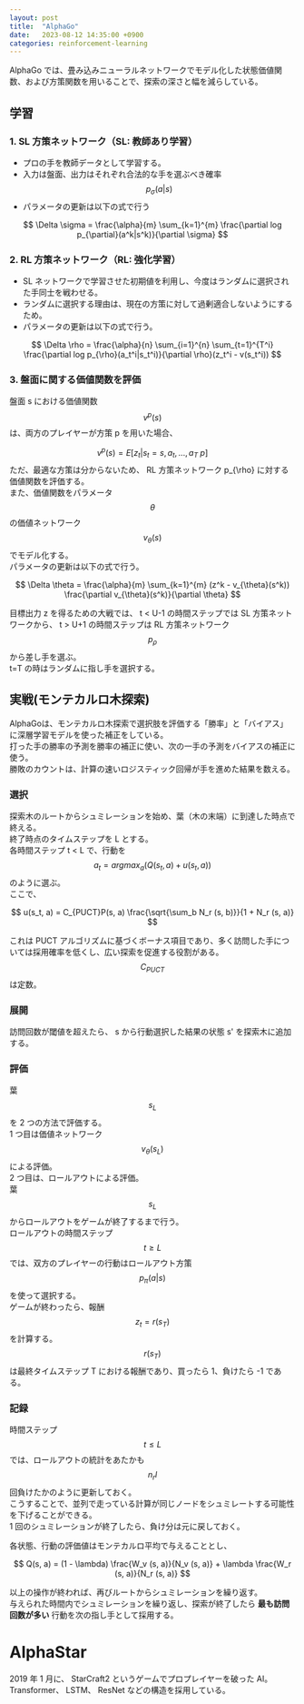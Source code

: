 ```yaml
---
layout: post
title:  "AlphaGo"
date:   2023-08-12 14:35:00 +0900
categories: reinforcement-learning
---
```


AlphaGo では、畳み込みニューラルネットワークでモデル化した状態価値関数、および方策関数を用いることで、探索の深さと幅を減らしている。

## 学習

### 1. SL 方策ネットワーク（SL: 教師あり学習）

- プロの手を教師データとして学習する。
- 入力は盤面、出力はそれぞれ合法的な手を選ぶべき確率 $$p_{\sigma}(a \vert s)$$
- パラメータの更新は以下の式で行う

$$
\Delta \sigma = \frac{\alpha}{m} \sum_{k=1}^{m} \frac{\partial log p_{\partial}(a^k|s^k)}{\partial \sigma}
$$

### 2. RL 方策ネットワーク（RL: 強化学習）

- SL ネットワークで学習させた初期値を利用し、今度はランダムに選択された手同士を戦わせる。
- ランダムに選択する理由は、現在の方策に対して過剰適合しないようにするため。
- パラメータの更新は以下の式で行う。

$$
\Delta \rho = \frac{\alpha}{n} \sum_{i=1}^{n} \sum_{t=1}^{T^i} \frac{\partial log p_{\rho}(a_t^i|s_t^i)}{\partial \rho}(z_t^i - v(s_t^i))
$$

### 3. 盤面に関する価値関数を評価

盤面 s における価値関数 $$v^p(s)$$ は、両方のプレイヤーが方策 p を用いた場合、

$$
v^p(s) = E[z_t|s_t = s, a_t, ..., a_T ~ p]
$$
ただ、最適な方策は分からないため、 RL 方策ネットワーク p_{\rho} に対する価値関数を評価する。  
また、価値関数をパラメータ $$\theta$$ の価値ネットワーク $$v_{\theta}(s)$$ でモデル化する。  
パラメータの更新は以下の式で行う。

$$
\Delta \theta = \frac{\alpha}{m} \sum_{k=1}^{m} (z^k - v_{\theta}(s^k)) \frac{\partial v_{\theta}(s^k)}{\partial \theta}
$$

目標出力 z を得るための大戦では、 t < U-1 の時間ステップでは SL 方策ネットワークから、 t > U+1 の時間ステップは RL 方策ネットワーク $$p_{\rho}$$ から差し手を選ぶ。  
t=T の時はランダムに指し手を選択する。

## 実戦(モンテカルロ木探索)

AlphaGoは、モンテカルロ木探索で選択肢を評価する「勝率」と「バイアス」に深層学習モデルを使った補正をしている。  
打った手の勝率の予測を勝率の補正に使い、次の一手の予測をバイアスの補正に使う。  
勝敗のカウントは、計算の速いロジスティック回帰が手を進めた結果を数える。

### 選択

探索木のルートからシュミレーションを始め、葉（木の末端）に到達した時点で終える。  
終了時点のタイムステップを L とする。  
各時間ステップ t < L で、行動を $$a_t = argmax_a(Q(s_t, a) + u(s_t, a))$$ のように選ぶ。  
ここで、

$$
u(s_t, a) = C_{PUCT}P(s, a) \frac{\sqrt{\sum_b N_r (s, b)}}{1 + N_r (s, a)}
$$

これは PUCT アルゴリズムに基づくボーナス項目であり、多く訪問した手については採用確率を低くし、広い探索を促進する役割がある。  
$$C_{PUCT}$$ は定数。

### 展開

訪問回数が閾値を超えたら、 s から行動選択した結果の状態 s' を探索木に追加する。

### 評価

葉 $$s_L$$ を 2 つの方法で評価する。  
1 つ目は価値ネットワーク $$v_{\theta}(s_L)$$ による評価。  
2 つ目は、ロールアウトによる評価。  
葉 $$s_L$$ からロールアウトをゲームが終了するまで行う。  
ロールアウトの時間ステップ $$ t \geq L$$ では、双方のプレイヤーの行動はロールアウト方策 $$p_{\pi}(a|s)$$ を使って選択する。  
ゲームが終わったら、報酬 $$z_t = r(s_T)$$ を計算する。  
$$r(s_T)$$ は最終タイムステップ T における報酬であり、買ったら 1、負けたら -1 である。

### 記録

時間ステップ $$t \leq L$$ では、ロールアウトの統計をあたかも $$n_rl$$ 回負けたかのように更新しておく。  
こうすることで、並列で走っている計算が同じノードをシュミレートする可能性を下げることができる。  
1 回のシュミレーションが終了したら、負け分は元に戻しておく。  
  
各状態、行動の評価値はモンテカルロ平均で与えることとし、

$$
Q(s, a) = (1 - \lambda) \frac{W_v (s, a)}{N_v (s, a)} + \lambda \frac{W_r (s, a)}{N_r (s, a)}
$$

以上の操作が終われば、再びルートからシュミレーションを繰り返す。  
与えられた時間内でシュミレーションを繰り返し、探索が終了したら **最も訪問回数が多い** 行動を次の指し手として採用する。

# AlphaStar

2019 年 1 月に、 StarCraft2 というゲームでプロプレイヤーを破った AI。  
Transformer、 LSTM、 ResNet などの構造を採用している。

